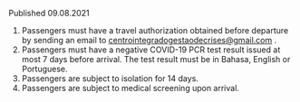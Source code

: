 Published 09.08.2021
1. Passengers must have a travel authorization obtained before departure by sending an email to <a href="mailto:centrointegradogestaodecrises@gmail.com">centrointegradogestaodecrises@gmail.com</a> .
2. Passengers must have a negative COVID-19 PCR test result issued at most 7 days before arrival. The test result must be in Bahasa, English or Portuguese.
3. Passengers are subject to isolation for 14 days.
4. Passengers are subject to medical screening upon arrival. 

